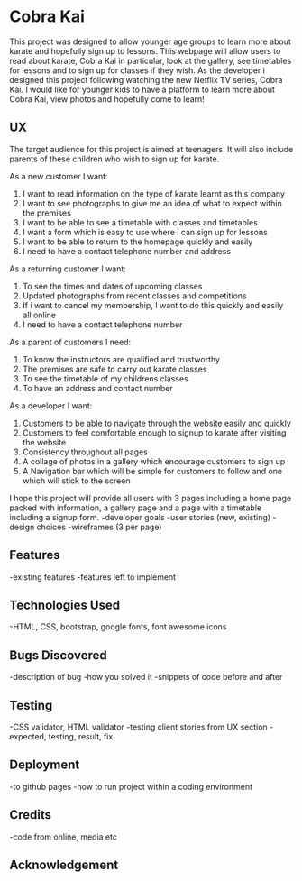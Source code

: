 # Cobra Kai

 This project was designed to allow younger age groups to learn more about karate and hopefully sign up to lessons. This webpage will allow users to read about karate, Cobra Kai in particular, look at the gallery, see timetables for lessons and to sign up for classes if they wish.
As the developer i designed this project following watching the new Netflix TV series, Cobra Kai. I would like for younger kids to have a platform to learn more about Cobra Kai, view photos and hopefully come to learn!

## UX
The target audience for this project is aimed at teenagers. It will also include parents of these children who wish to sign up for karate.

As a new customer I want:
1. I want to read information on the type of karate learnt as this company
2. I want to see photographs to give me an idea of what to expect within the premises
3. I want to be able to see a timetable with classes and timetables
4. I want a form which is easy to use where i can sign up for lessons
5. I want to be able to return to the homepage quickly and easily
6. I need to have a contact telephone number and address

As a returning customer I want:
1. To see the times and dates of upcoming classes
2. Updated photographs from recent classes and competitions
3. If i want to cancel my membership, I want to do this quickly and easily all online
4. I need to have a contact telephone number

As a parent of customers I need:
1. To know the instructors are qualified and trustworthy
2. The premises are safe to carry out karate classes
3. To see the timetable of my childrens classes
4. To have an address and contact number 


As a developer I want:
1. Customers to be able to navigate through the website easily and quickly
2. Customers to feel comfortable enough to signup to karate after visiting the website
3. Consistency throughout all pages
4. A collage of photos in a gallery which encourage customers to sign up
5. A Navigation bar which will be simple for customers to follow and one which will stick to the screen

I hope this project will provide all users with 3 pages including a home page packed with information, a gallery page and a page with a timetable including a signup form.
-developer goals
-user stories (new, existing)
-design choices
-wireframes (3 per page)

## Features
-existing features
-features left to implement

## Technologies Used
-HTML, CSS, bootstrap, google fonts, font awesome icons

## Bugs Discovered
-description of bug
-how you solved it
-snippets of code before and after

## Testing
-CSS validator, HTML validator
-testing client stories from UX section
-expected, testing, result, fix

## Deployment
-to github pages
-how to run project within a coding environment

## Credits
-code from online, media etc

## Acknowledgement


